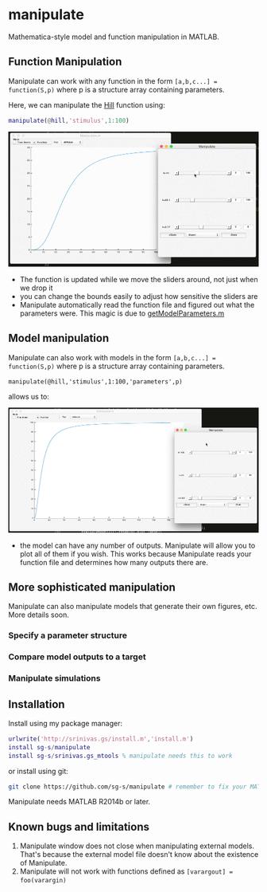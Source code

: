 # manipulate

Mathematica-style model and function manipulation in MATLAB.

## Function Manipulation 

Manipulate can work with any function in the form `[a,b,c...] = function(S,p)` where p is a structure array containing parameters. 

Here, we can manipulate the [Hill](https://github.com/sg-s/srinivas.gs_mtools/blob/master/hill.m) function using:

```matlab
manipulate(@hill,'stimulus',1:100)
```
![](./manipulate-hill-1000.gif)

* The function is updated while we move the sliders around, not just when we drop it
* you can change the bounds easily to adjust how sensitive the sliders are
* Manipulate automatically read the function file and figured out what the parameters were. This magic is due to [getModelParameters.m](https://github.com/sg-s/srinivas.gs_mtools/blob/master/getModelParameters.m)

## Model manipulation 

Manipulate can also work with models in the form `[a,b,c...] = function(S,p)` where p is a structure array containing parameters. 

```
manipulate(@hill,'stimulus',1:100,'parameters',p)
```

allows us to:

![](./hill2.gif)

* the model can have any number of outputs. Manipulate will allow you to plot all of them if you wish. This works because Manipulate reads your function file and determines how many outputs there are. 

## More sophisticated manipulation 

Manipulate can also manipulate models that generate their own figures, etc. More details soon. 

### Specify a parameter structure

### Compare model outputs to a target

### Manipulate simulations 

## Installation 

Install using my package manager:

```matlab
urlwrite('http://srinivas.gs/install.m','install.m')
install sg-s/manipulate
install sg-s/srinivas.gs_mtools % manipulate needs this to work
```

or install using git: 

```bash
git clone https://github.com/sg-s/manipulate # remember to fix your MATLAB path
```

Manipulate needs MATLAB R2014b or later.

## Known bugs and limitations

1. Manipulate window does not close when manipulating external models. That's because the external model file doesn't know about the existence of Manipulate. 
3. Manipulate will not work with functions defined as `[varargout] = foo(varargin)`
